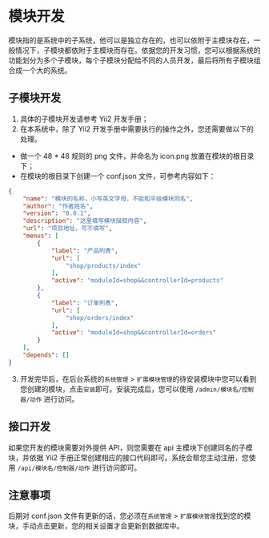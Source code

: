 模块开发
=======

模块指的是系统中的子系统，他可以是独立存在的，也可以依附于主模块存在，一般情况下，子模块都依附于主模块而存在。依据您的开发习惯，您可以根据系统的功能划分为多个子模块，每个子模块分配给不同的人员开发，最后将所有子模块组合成一个大的系统。

## 子模块开发
1. 具体的子模块开发请参考 Yii2 开发手册；
2. 在本系统中，除了 Yii2 开发手册中需要执行的操作之外，您还需要做以下的处理。
- 做一个 48 * 48 规则的 png 文件，并命名为 icon.png 放置在模块的根目录下；
- 在模块的根目录下创建一个 conf.json 文件，可参考内容如下：
```json
{
    "name": "模块的名称，小写英文字母，不能和平级模块同名",
    "author": "作者姓名",
    "version": "0.0.1",
    "description": "这里填写模块描叙内容",
    "url": "项目地址，可不填写",
    "menus": [
        {
            "label": "产品列表",
            "url": [
                "shop/products/index"
            ],
            "active": "moduleId=shop&&controllerId=products"
        },
        {
            "label": "订单列表",
            "url": [
                "shop/orders/index"
            ],
            "active": "moduleId=shop&&controllerId=orders"
        }
    ],
    "depends": []
}
```
3. 开发完毕后，在后台系统的`系统管理` > `扩展模块管理`的待安装模块中您可以看到您创建的模块，点击`安装`即可。安装完成后，您可以使用 `/admin/模块名/控制器/动作` 进行访问。

## 接口开发
如果您开发的模块需要对外提供 API，则您需要在 api 主模块下创建同名的子模块，并依据 Yii2 手册正常创建相应的接口代码即可。系统会帮您主动注册，您使用 `/api/模块名/控制器/动作` 进行访问即可。

## 注意事项
后期对 conf.json 文件有更新的话，您必须在`系统管理` > `扩展模块管理`找到您的模块，手动点击更新，您的相关设置才会更新到数据库中。
